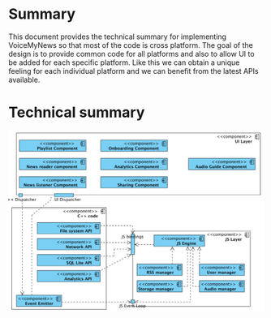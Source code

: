 # Summary

This document provides the technical summary for implementing VoiceMyNews so that most of the code is cross platform. The goal of the design is to provide common code for all platforms and also to allow UI to be added for each specific platform. Like this we can obtain a unique feeling for each individual platform and we can benefit from the latest APIs available.

# Technical summary

![Platform components](images/platform_components.png?raw=true)
